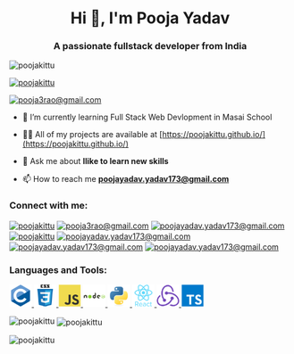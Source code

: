 <h1 align="center">Hi 👋, I'm Pooja Yadav</h1>
<h3 align="center">A passionate fullstack developer from India</h3>

<p align="left"> <img src="https://encrypted-tbn0.gstatic.com/images?q=tbn:ANd9GcSl2iBCsGCgR64_UnOQA8rj7Fe_EGa4_eQXkw&usqp=CAU" alt="poojakittu" /> </p>

<p align="left"> <a href="https://github.com/ryo-ma/github-profile-trophy"><img src="https://github-profile-trophy.vercel.app/?username=poojakittu" alt="poojakittu" /></a> </p>

<p align="left"> <a href="https://twitter.com/pooja3rao@gmail.com" target="blank"><img src="https://img.shields.io/twitter/follow/pooja3rao@gmail.com?logo=twitter&style=for-the-badge" alt="pooja3rao@gmail.com" /></a> </p>

- 🌱 I’m currently learning Full Stack Web Devlopment in Masai School

- 👨‍💻 All of my projects are available at [https://poojakittu.github.io/](https://poojakittu.github.io/)

- 💬 Ask me about **Ilike to learn new skills**

- 📫 How to reach me **poojayadav.yadav173@gmail.com**

<h3 align="left">Connect with me:</h3>
<p align="left">
<a href="https://codepen.io/poojakittu" target="blank"><img align="center" src="https://raw.githubusercontent.com/rahuldkjain/github-profile-readme-generator/master/src/images/icons/Social/codepen.svg" alt="poojakittu" height="30" width="40" /></a>
<a href="https://twitter.com/pooja3rao@gmail.com" target="blank"><img align="center" src="https://raw.githubusercontent.com/rahuldkjain/github-profile-readme-generator/master/src/images/icons/Social/twitter.svg" alt="pooja3rao@gmail.com" height="30" width="40" /></a>
<a href="https://linkedin.com/in/poojayadav.yadav173@gmail.com" target="blank"><img align="center" src="https://raw.githubusercontent.com/rahuldkjain/github-profile-readme-generator/master/src/images/icons/Social/linked-in-alt.svg" alt="poojayadav.yadav173@gmail.com" height="30" width="40" /></a>
<a href="https://codesandbox.com/poojakittu" target="blank"><img align="center" src="https://raw.githubusercontent.com/rahuldkjain/github-profile-readme-generator/master/src/images/icons/Social/codesandbox.svg" alt="poojakittu" height="30" width="40" /></a>
<a href="https://fb.com/poojayadav.yadav173@gmail.com" target="blank"><img align="center" src="https://raw.githubusercontent.com/rahuldkjain/github-profile-readme-generator/master/src/images/icons/Social/facebook.svg" alt="poojayadav.yadav173@gmail.com" height="30" width="40" /></a>
<a href="https://instagram.com/poojayadav.yadav173@gmail.com" target="blank"><img align="center" src="https://raw.githubusercontent.com/rahuldkjain/github-profile-readme-generator/master/src/images/icons/Social/instagram.svg" alt="poojayadav.yadav173@gmail.com" height="30" width="40" /></a>
<a href="https://www.hackerrank.com/poojayadav.yadav173@gmail.com" target="blank"><img align="center" src="https://raw.githubusercontent.com/rahuldkjain/github-profile-readme-generator/master/src/images/icons/Social/hackerrank.svg" alt="poojayadav.yadav173@gmail.com" height="30" width="40" /></a>
</p>

<h3 align="left">Languages and Tools:</h3>
<p align="left"> <a href="https://www.cprogramming.com/" target="_blank" rel="noreferrer"> <img src="https://raw.githubusercontent.com/devicons/devicon/master/icons/c/c-original.svg" alt="c" width="40" height="40"/> </a> <a href="https://www.w3schools.com/css/" target="_blank" rel="noreferrer"> <img src="https://raw.githubusercontent.com/devicons/devicon/master/icons/css3/css3-original-wordmark.svg" alt="css3" width="40" height="40"/> </a> <a href="https://developer.mozilla.org/en-US/docs/Web/JavaScript" target="_blank" rel="noreferrer"> <img src="https://raw.githubusercontent.com/devicons/devicon/master/icons/javascript/javascript-original.svg" alt="javascript" width="40" height="40"/> </a> <a href="https://nodejs.org" target="_blank" rel="noreferrer"> <img src="https://raw.githubusercontent.com/devicons/devicon/master/icons/nodejs/nodejs-original-wordmark.svg" alt="nodejs" width="40" height="40"/> </a> <a href="https://www.python.org" target="_blank" rel="noreferrer"> <img src="https://raw.githubusercontent.com/devicons/devicon/master/icons/python/python-original.svg" alt="python" width="40" height="40"/> </a> <a href="https://reactjs.org/" target="_blank" rel="noreferrer"> <img src="https://raw.githubusercontent.com/devicons/devicon/master/icons/react/react-original-wordmark.svg" alt="react" width="40" height="40"/> </a> <a href="https://redux.js.org" target="_blank" rel="noreferrer"> <img src="https://raw.githubusercontent.com/devicons/devicon/master/icons/redux/redux-original.svg" alt="redux" width="40" height="40"/> </a> <a href="https://www.typescriptlang.org/" target="_blank" rel="noreferrer"> <img src="https://raw.githubusercontent.com/devicons/devicon/master/icons/typescript/typescript-original.svg" alt="typescript" width="40" height="40"/> </a> </p>

<p><img align="left" src="https://github-readme-stats.vercel.app/api/top-langs?username=poojakittu&show_icons=true&locale=en&layout=compact" alt="poojakittu" /></p>

<p>&nbsp;<img align="center" src="https://github-readme-stats.vercel.app/api?username=poojakittu&show_icons=true&locale=en" alt="poojakittu" /></p>

<p><img align="center" src="https://github-readme-streak-stats.herokuapp.com/?user=poojakittu&" alt="poojakittu" /></p>
